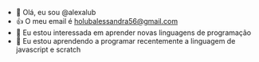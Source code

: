 - 👋 Olá, eu sou @alexalub
- 👍 O meu email é holubalessandra56@gmail.com
- 👀 Eu estou interessada em aprender novas linguagens de programação
- 🌱 Eu estou aprendendo a programar recentemente a linguagem de javascript e scratch

